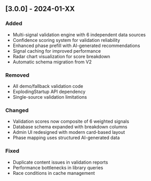 ## [3.0.0] - 2024-01-XX

### Added
- Multi-signal validation engine with 6 independent data sources
- Confidence scoring system for validation reliability
- Enhanced phase prefill with AI-generated recommendations
- Signal caching for improved performance
- Radar chart visualization for score breakdown
- Automatic schema migration from V2

### Removed
- All demo/fallback validation code
- ExplodingStartup API dependency
- Single-source validation limitations

### Changed
- Validation scores now composite of 6 weighted signals
- Database schema expanded with breakdown columns
- Admin UI redesigned with modern card-based layout
- Phase mapping uses structured AI-generated data

### Fixed
- Duplicate content issues in validation reports
- Performance bottlenecks in library queries
- Race conditions in cache management
